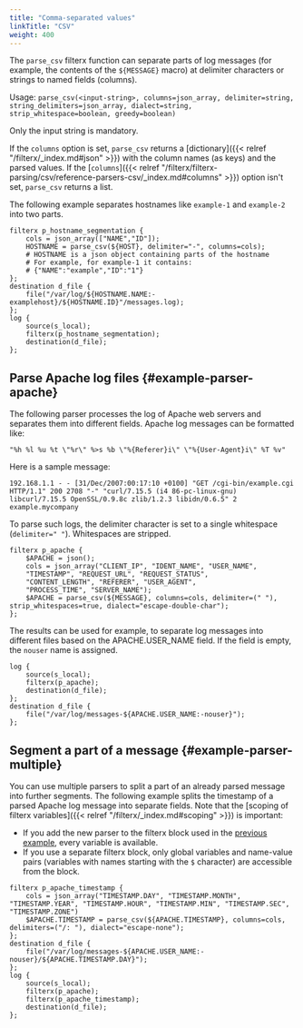 ```yaml
---
title: "Comma-separated values"
linkTitle: "CSV"
weight: 400
---
```

<!-- This file is under the copyright of Axoflow, and licensed under Apache License 2.0, except for using the Axoflow and AxoSyslog trademarks. -->

The `parse_csv` filterx function can separate parts of log messages (for example, the contents of the `${MESSAGE}` macro) at delimiter characters or strings to named fields (columns).

Usage: `parse_csv(<input-string>, columns=json_array, delimiter=string, string_delimiters=json_array, dialect=string, strip_whitespace=boolean, greedy=boolean)`

Only the input string is mandatory.

If the `columns` option is set, `parse_csv` returns a [dictionary]({{< relref "/filterx/_index.md#json" >}}) with the column names (as keys) and the parsed values. If the [`columns`]({{< relref "/filterx/filterx-parsing/csv/reference-parsers-csv/_index.md#columns" >}}) option isn't set, `parse_csv` returns a list.

The following example separates hostnames like `example-1` and `example-2` into two parts.

```shell
filterx p_hostname_segmentation {
    cols = json_array(["NAME","ID"]);
    HOSTNAME = parse_csv(${HOST}, delimiter="-", columns=cols);
    # HOSTNAME is a json object containing parts of the hostname
    # For example, for example-1 it contains:
    # {"NAME":"example","ID":"1"}
};
destination d_file {
    file("/var/log/${HOSTNAME.NAME:-examplehost}/${HOSTNAME.ID}"/messages.log);
};
log {
    source(s_local);
    filterx(p_hostname_segmentation);
    destination(d_file);
};
```

## Parse Apache log files {#example-parser-apache}

The following parser processes the log of Apache web servers and separates them into different fields. Apache log messages can be formatted like:

```shell
"%h %l %u %t \"%r\" %>s %b \"%{Referer}i\" \"%{User-Agent}i\" %T %v"
```

Here is a sample message:

```shell
192.168.1.1 - - [31/Dec/2007:00:17:10 +0100] "GET /cgi-bin/example.cgi HTTP/1.1" 200 2708 "-" "curl/7.15.5 (i4 86-pc-linux-gnu) libcurl/7.15.5 OpenSSL/0.9.8c zlib/1.2.3 libidn/0.6.5" 2 example.mycompany
```

To parse such logs, the delimiter character is set to a single whitespace (`delimiter=" "`). Whitespaces are stripped.

```shell
filterx p_apache {
    $APACHE = json();
    cols = json_array("CLIENT_IP", "IDENT_NAME", "USER_NAME",
    "TIMESTAMP", "REQUEST_URL", "REQUEST_STATUS",
    "CONTENT_LENGTH", "REFERER", "USER_AGENT",
    "PROCESS_TIME", "SERVER_NAME");
    $APACHE = parse_csv(${MESSAGE}, columns=cols, delimiter=(" "), strip_whitespaces=true, dialect="escape-double-char");
};
```

The results can be used for example, to separate log messages into different files based on the APACHE.USER_NAME field. If the field is empty, the `nouser` name is assigned.

```shell
log {
    source(s_local);
    filterx(p_apache);
    destination(d_file);
};
destination d_file {
    file("/var/log/messages-${APACHE.USER_NAME:-nouser}");
};
```

## Segment a part of a message {#example-parser-multiple}

You can use multiple parsers to split a part of an already parsed message into further segments. The following example splits the timestamp of a parsed Apache log message into separate fields. Note that the [scoping of filterx variables]({{< relref "/filterx/_index.md#scoping" >}}) is important:

- If you add the new parser to the filterx block used in the [previous example](#example-parser-apache), every variable is available.
- If you use a separate filterx block, only global variables and name-value pairs (variables with names starting with the `$` character) are accessible from the block.

```shell
filterx p_apache_timestamp {
    cols = json_array("TIMESTAMP.DAY", "TIMESTAMP.MONTH", "TIMESTAMP.YEAR", "TIMESTAMP.HOUR", "TIMESTAMP.MIN", "TIMESTAMP.SEC", "TIMESTAMP.ZONE")
    $APACHE.TIMESTAMP = parse_csv(${APACHE.TIMESTAMP}, columns=cols, delimiters=("/: "), dialect="escape-none");
};
destination d_file {
    file("/var/log/messages-${APACHE.USER_NAME:-nouser}/${APACHE.TIMESTAMP.DAY}");
};
log {
    source(s_local);
    filterx(p_apache);
    filterx(p_apache_timestamp);
    destination(d_file);
};
```
